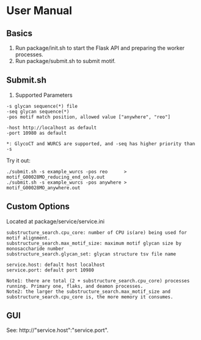 # User Manual

## Basics
1. Run package/init.sh to start the Flask API and preparing the worker processes.
2. Run package/submit.sh to submit motif.

## Submit.sh
1. Supported Parameters
```
-s glycan sequence(*) file
-seq glycan sequence(*)
-pos motif match position, allowed value ["anywhere", "reo"]

-host http://localhost as default
-port 10980 as default

*: GlycoCT and WURCS are supported, and -seq has higher priority than -s
```
Try it out:
```
./submit.sh -s example_wurcs -pos reo      > motif_G00028MO_reducing_end_only.out
./submit.sh -s example_wurcs -pos anywhere > motif_G00028MO_anywhere.out
```


## Custom Options
Located at package/service/service.ini
```
substructure_search.cpu_core: number of CPU is(are) being used for motif alignment.
substructure_search.max_motif_size: maximum motif glycan size by monosaccharide number
substructure_search.glycan_set: glycan structure tsv file name

service.host: default host localhost 
service.port: default port 10980

Note1: there are total (2 + substructure_search.cpu_core) processes running. Primary one, flaks, and deamon processes.
Note2: the larger the substructure_search.max_motif_size and substructure_search.cpu_core is, the more memory it consumes.
```

## GUI
See:
http://"service.host":"service.port".

